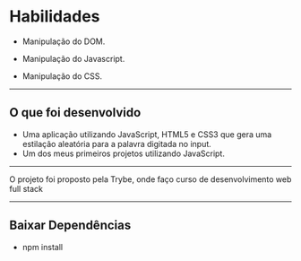 # Habilidades

- Manipulação do DOM.

- Manipulação do Javascript.

- Manipulação do CSS.

---
## O que foi desenvolvido

- Uma aplicação utilizando JavaScript, HTML5 e CSS3 que gera uma estilação aleatória para a palavra digitada no input.
- Um dos meus primeiros projetos utilizando JavaScript.

---
O projeto foi proposto pela Trybe, onde faço curso de desenvolvimento web full stack

---

## Baixar Dependências 

- npm install